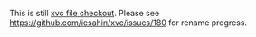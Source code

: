 
This is still [xvc file checkout](/ref/xvc-file-checkout.md). Please see https://github.com/iesahin/xvc/issues/180 for rename progress.